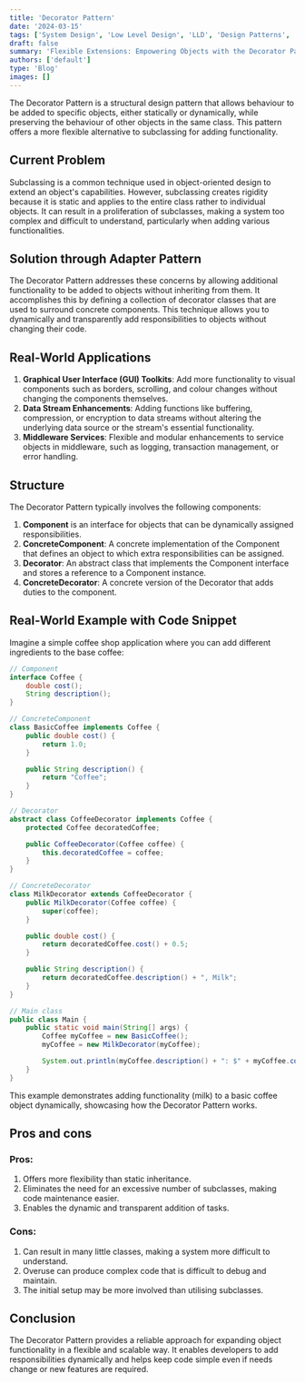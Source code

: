 ```yaml
---
title: 'Decorator Pattern'
date: '2024-03-15'
tags: ['System Design', 'Low Level Design', 'LLD', 'Design Patterns', 'Structural Design Pattern']
draft: false
summary: 'Flexible Extensions: Empowering Objects with the Decorator Pattern.'
authors: ['default']
type: 'Blog'
images: []
---
```


The Decorator Pattern is a structural design pattern that allows behaviour to be added to specific objects, either statically or dynamically, while preserving the behaviour of other objects in the same class. This pattern offers a more flexible alternative to subclassing for adding functionality.

## Current Problem

Subclassing is a common technique used in object-oriented design to extend an object's capabilities. However, subclassing creates rigidity because it is static and applies to the entire class rather to individual objects. It can result in a proliferation of subclasses, making a system too complex and difficult to understand, particularly when adding various functionalities.

## Solution through Adapter Pattern

The Decorator Pattern addresses these concerns by allowing additional functionality to be added to objects without inheriting from them. It accomplishes this by defining a collection of decorator classes that are used to surround concrete components. This technique allows you to dynamically and transparently add responsibilities to objects without changing their code.

## Real-World Applications

1. **Graphical User Interface (GUI) Toolkits**: Add more functionality to visual components such as borders, scrolling, and colour changes without changing the components themselves.
2. **Data Stream Enhancements**: Adding functions like buffering, compression, or encryption to data streams without altering the underlying data source or the stream's essential functionality.
3. **Middleware Services**: Flexible and modular enhancements to service objects in middleware, such as logging, transaction management, or error handling.

## Structure

The Decorator Pattern typically involves the following components:

1. **Component** is an interface for objects that can be dynamically assigned responsibilities.
2. **ConcreteComponent**: A concrete implementation of the Component that defines an object to which extra responsibilities can be assigned.
3. **Decorator**: An abstract class that implements the Component interface and stores a reference to a Component instance.
4. **ConcreteDecorator**: A concrete version of the Decorator that adds duties to the component.

## Real-World Example with Code Snippet

Imagine a simple coffee shop application where you can add different ingredients to the base coffee:

```Java
// Component
interface Coffee {
    double cost();
    String description();
}

// ConcreteComponent
class BasicCoffee implements Coffee {
    public double cost() {
        return 1.0;
    }

    public String description() {
        return "Coffee";
    }
}

// Decorator
abstract class CoffeeDecorator implements Coffee {
    protected Coffee decoratedCoffee;

    public CoffeeDecorator(Coffee coffee) {
        this.decoratedCoffee = coffee;
    }
}

// ConcreteDecorator
class MilkDecorator extends CoffeeDecorator {
    public MilkDecorator(Coffee coffee) {
        super(coffee);
    }

    public double cost() {
        return decoratedCoffee.cost() + 0.5;
    }

    public String description() {
        return decoratedCoffee.description() + ", Milk";
    }
}
```

```Java
// Main class
public class Main {
    public static void main(String[] args) {
        Coffee myCoffee = new BasicCoffee();
        myCoffee = new MilkDecorator(myCoffee);

        System.out.println(myCoffee.description() + ": $" + myCoffee.cost());
    }
}
```

This example demonstrates adding functionality (milk) to a basic coffee object dynamically, showcasing how the Decorator Pattern works.

## Pros and cons

### Pros:

1. Offers more flexibility than static inheritance.
2. Eliminates the need for an excessive number of subclasses, making code maintenance easier.
3. Enables the dynamic and transparent addition of tasks.

### Cons:

1. Can result in many little classes, making a system more difficult to understand.
2. Overuse can produce complex code that is difficult to debug and maintain.
3. The initial setup may be more involved than utilising subclasses.

## Conclusion

The Decorator Pattern provides a reliable approach for expanding object functionality in a flexible and scalable way. It enables developers to add responsibilities dynamically and helps keep code simple even if needs change or new features are required.
